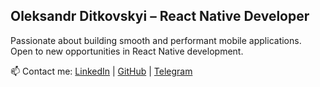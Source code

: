 ## Oleksandr Ditkovskyi – React Native Developer  

Passionate about building smooth and performant mobile applications.  
Open to new opportunities in React Native development.  

📫 Contact me: [LinkedIn](https://www.linkedin.com/in/oleksandrditkovskyi) | [GitHub](https://github.com/oleksandrditkovskyi) | [Telegram](https://t.me/oleksandrvln)
